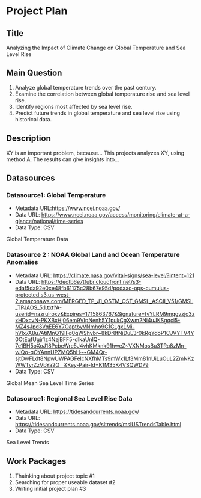 # Project Plan

## Title
Analyzing the Impact of Climate Change on Global Temperature and Sea Level Rise

## Main Question

1.	Analyze global temperature trends over the past century.
2.	Examine the correlation between global temperature rise and sea level rise.
3.	Identify regions most affected by sea level rise.
4.	Predict future trends in global temperature and sea level rise using historical data.


## Description

<!-- Describe your data science project in max. 200 words. Consider writing about why and how you attempt it. -->
XY is an important problem, because... This projects analyzes XY, using method A. The results can give insights into...

## Datasources

<!-- Describe each datasources you plan to use in a section. Use the prefic "DatasourceX" where X is the id of the datasource. -->

### Datasource1: Global Temperature
* Metadata URL:https://www.ncei.noaa.gov/
* Data URL: https://www.ncei.noaa.gov/access/monitoring/climate-at-a-glance/national/time-series
* Data Type: CSV

 Global Temperature Data

### Datasource 2 : NOAA Global Land and Ocean Temperature Anomalies
* Metadata URL: https://climate.nasa.gov/vital-signs/sea-level/?intent=121
* Data URL: https://deotb6e7tfubr.cloudfront.net/s3-edaf5da92e0ce48fb61175c28b67e95d/podaac-ops-cumulus-protected.s3.us-west-2.amazonaws.com/MERGED_TP_J1_OSTM_OST_GMSL_ASCII_V51/GMSL_TPJAOS_5.1.txt?A-userid=nazrulroxy&Expires=1715863767&Signature=tvYLRM9mqgvzjo3zxHDxcvN-PKXBxHj06em9VIpNenh5Y1pukCgXwm2Ni4uJKSgqci5-MZ4sJpd3VqEE6Y7OaptbyVNmho9C1CLgxLMi-hVlx7A8u7AtiMnQ19lFg0qWShybr~8kDr8tNiDuL3r0kRgYdoP1CJVYTV4Y0OtEqfUgjr1z4NzjBFF5-dIkaUnlQ-7e1BH5oXoJ18PcbeWre5J4vhKMknk91hweZ~VXNMosBu3TRq8zMn-yJQo-qOYAnnUPZMQ5hH~~GM4Qr-sjtDwFLdt8NpwUWPAGFelcNXfhMTs9mWx1Lf3Mm81nUiLuOuL2ZmNKzWWTyrZzVbYa2Q__&Key-Pair-Id=K1M35K4VSQWD79
* Data Type: CSV

Global Mean Sea Level Time Series 

### Datasource1: Regional Sea Level Rise Data
* Metadata URL: https://tidesandcurrents.noaa.gov/
* Data URL: https://tidesandcurrents.noaa.gov/sltrends/mslUSTrendsTable.html
* Data Type: CSV

Sea Level Trends


## Work Packages

1. Thainking about project topic #1
2. Searching for proper useable dataset #2
3. Writing initial project plan #3


